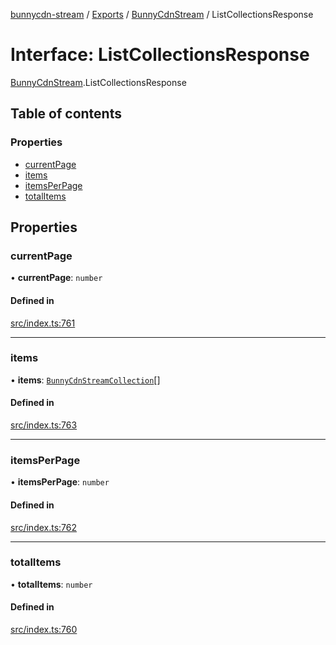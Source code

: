 [bunnycdn-stream](../README.md) / [Exports](../modules.md) / [BunnyCdnStream](../modules/BunnyCdnStream.md) / ListCollectionsResponse

# Interface: ListCollectionsResponse

[BunnyCdnStream](../modules/BunnyCdnStream.md).ListCollectionsResponse

## Table of contents

### Properties

- [currentPage](BunnyCdnStream.ListCollectionsResponse.md#currentpage)
- [items](BunnyCdnStream.ListCollectionsResponse.md#items)
- [itemsPerPage](BunnyCdnStream.ListCollectionsResponse.md#itemsperpage)
- [totalItems](BunnyCdnStream.ListCollectionsResponse.md#totalitems)

## Properties

### currentPage

• **currentPage**: `number`

#### Defined in

[src/index.ts:761](https://github.com/dan-online/bunnycdn-stream/blob/ba93b87/src/index.ts#L761)

___

### items

• **items**: [`BunnyCdnStreamCollection`](BunnyCdnStream.BunnyCdnStreamCollection.md)[]

#### Defined in

[src/index.ts:763](https://github.com/dan-online/bunnycdn-stream/blob/ba93b87/src/index.ts#L763)

___

### itemsPerPage

• **itemsPerPage**: `number`

#### Defined in

[src/index.ts:762](https://github.com/dan-online/bunnycdn-stream/blob/ba93b87/src/index.ts#L762)

___

### totalItems

• **totalItems**: `number`

#### Defined in

[src/index.ts:760](https://github.com/dan-online/bunnycdn-stream/blob/ba93b87/src/index.ts#L760)
